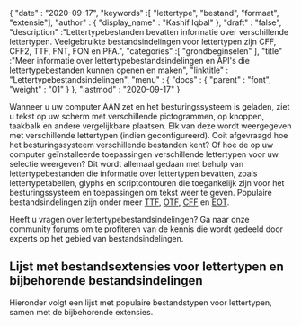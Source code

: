 {
  "date" : "2020-09-17",
  "keywords" :[ "lettertype", "bestand", "formaat", "extensie"],
  "author" : {
    "display_name" : "Kashif Iqbal"
},
  "draft" : "false",
  "description" :"Lettertypebestanden bevatten informatie over verschillende lettertypen. Veelgebruikte bestandsindelingen voor lettertypen zijn CFF, CFF2, TTF, FNT, FON en PFA.",
  "categories" :[ "grondbeginselen" ],
  "title" :"Meer informatie over lettertypebestandsindelingen en API's die lettertypebestanden kunnen openen en maken",
  "linktitle" : "Lettertypebestandsindelingen",
  "menu" : {
    "docs" : {
      "parent" : "font",
      "weight" : "01"
}
},
  "lastmod" : "2020-09-17"
}

Wanneer u uw computer AAN zet en het besturingssysteem is geladen, ziet u tekst op uw scherm met verschillende pictogrammen, op knoppen, taakbalk en andere vergelijkbare plaatsen. Elk van deze wordt weergegeven met verschillende lettertypen (indien geconfigureerd). Ooit afgevraagd hoe het besturingssysteem verschillende bestanden kent? Of hoe de op uw computer geïnstalleerde toepassingen verschillende lettertypen voor uw selectie weergeven? Dit wordt allemaal gedaan met behulp van lettertypebestanden die informatie over lettertypen bevatten, zoals lettertypetabellen, glyphs en scriptcontouren die toegankelijk zijn voor het besturingssysteem en toepassingen om tekst weer te geven. Populaire bestandsindelingen zijn onder meer [TTF](/nl/font/ttf/), [OTF](/nl/font/otf/), [CFF](/nl/font/cff/) en [EOT](/nl/font/eot/).

Heeft u vragen over lettertypebestandsindelingen? Ga naar onze community [forums](https://forum.fileformat.com/c/font/28) om te profiteren van de kennis die wordt gedeeld door experts op het gebied van bestandsindelingen.

## Lijst met bestandsextensies voor lettertypen en bijbehorende bestandsindelingen

Hieronder volgt een lijst met populaire bestandstypen voor lettertypen, samen met de bijbehorende extensies.

